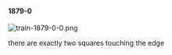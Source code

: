 #### 1879-0
![train-1879-0-0.png](https://github.com/lil-lab/nlvr/raw/master/nlvr/train/images/71/train-1879-0-0.png "train-1879-0-0.png")

there are exactly two squares touching the edge